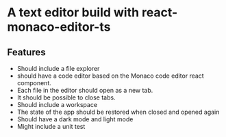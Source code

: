 # A text editor build with react-monaco-editor-ts

## Features

* Should include a file explorer
* should have a code editor based on the Monaco code editor react component. 
* Each file in the editor should open as a new tab. 
* It should be possible to close tabs.
* Should include a workspace
* The state of the app should be restored when closed and opened again
* Should have a dark mode and light mode
* Might include a unit test